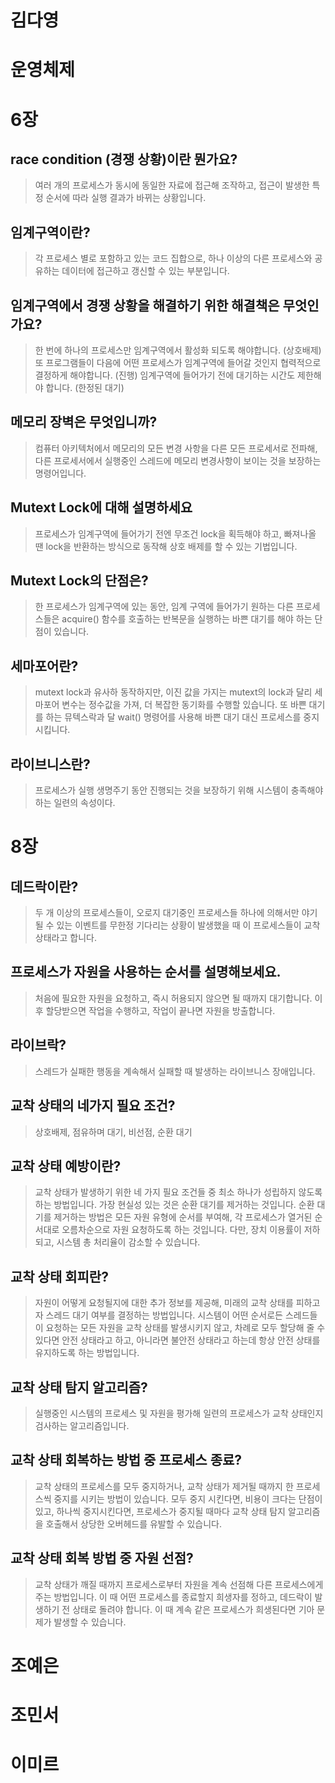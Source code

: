 # 김다영

# 운영체제

# 6장

## race condition (경쟁 상황)이란 뭔가요?
> 여러 개의 프로세스가 동시에 동일한 자료에 접근해 조작하고, 접근이 발생한 특정 순서에 따라 실행 결과가 바뀌는 상황입니다.

## 임계구역이란?
> 각 프로세스 별로 포함하고 있는 코드 집합으로, 하나 이상의 다른 프로세스와 공유하는 데이터에 접근하고 갱신할 수 있는 부분입니다.

## 임계구역에서 경쟁 상황을 해결하기 위한 해결책은 무엇인가요?
> 한 번에 하나의 프로세스만 임계구역에서 활성화 되도록 해야합니다. (상호배제)
> 또 프로그램들이 다음에 어떤 프로세스가 임계구역에 들어갈 것인지 협력적으로 결정하게 해야합니다. (진행)
> 임계구역에 들어가기 전에 대기하는 시간도 제한해야 합니다. (한정된 대기)

## 메모리 장벽은 무엇입니까?
> 컴퓨터 아키텍처에서 메모리의 모든 변경 사항을 다른 모든 프로세서로 전파해, 다른 프로세서에서 실행중인 스레드에 메모리 변경사항이 보이는 것을 보장하는 명령어입니다.

## Mutext Lock에 대해 설명하세요
> 프로세스가 임계구역에 들어가기 전엔 무조건 lock을 획득해야 하고, 빠져나올 땐 lock을 반환하는 방식으로 동작해 상호 배제를 할 수 있는 기법입니다.

## Mutext Lock의 단점은?
> 한 프로세스가 임계구역에 있는 동안, 임계 구역에 들어가기 원하는 다른 프로세스들은 acquire() 함수를 호출하는 반복문을 실행하는 바쁜 대기를 해야 하는 단점이 있습니다.

## 세마포어란?
> mutext lock과 유사하 동작하지만, 이진 값을 가지는 mutext의 lock과 달리 세마포어 변수는 정수값을 가져, 더 복잡한 동기화를 수행할  있습니다.
> 또 바쁜 대기를 하는 뮤텍스락과 달 wait() 명령어를 사용해 바쁜 대기 대신 프로세스를 중지시킵니다.

## 라이브니스란?
> 프로세스가 실행 생명주기 동안 진행되는 것을 보장하기 위해 시스템이 충족해야하는 일련의 속성이다.

# 8장

## 데드락이란?
> 두 개 이상의 프로세스들이, 오로지 대기중인 프로세스들 하나에 의해서만 야기될 수 있는 이벤트를 무한정 기다리는 상황이 발생했을 때 이 프로세스들이 교착상태라고 합니다.

## 프로세스가 자원을 사용하는 순서를 설명해보세요.
> 처음에 필요한 자원을 요청하고, 즉시 허용되지 않으면 될 때까지 대기합니다. 이후 할당받으면 작업을 수행하고, 작업이 끝나면 자원을 방출합니다. 

## 라이브락?
> 스레드가 실패한 행동을 계속해서 실패할 때 발생하는 라이브니스 장애입니다.

## 교착 상태의 네가지 필요 조건?
> 상호배제, 점유하며 대기, 비선점, 순환 대기

## 교착 상태 예방이란?
> 교착 상태가 발생하기 위한 네 가지 필요 조건들 중 최소 하나가 성립하지 않도록 하는 방법입니다.
> 가장 현실성 있는 것은 순환 대기를 제거하는 것입니다.
> 순환 대기를 제거하는 방법은 모든 자원 유형에 순서를 부여해, 각 프로세스가 열거된 순서대로 오름차순으로 자원 요청하도록 하는 것입니다.
> 다만, 장치 이용률이 저하되고, 시스템 총 처리율이 감소할 수 있습니다.

## 교착 상태 회피란?
> 자원이 어떻게 요청될지에 대한 추가 정보를 제공해, 미래의 교착 상태를 피하고자 스레드 대기 여부를 결정하는 방법입니다.
> 시스템이 어떤 순서로든 스레드들이 요청하는 모든 자원을 교착 상태를 발생시키지 않고, 차례로 모두 할당해 줄 수 있다면 안전 상태라고 하고, 아니라면 불안전 상태라고 하는데 항상 안전 상태를 유지하도록 하는 방법입니다.

## 교착 상태 탐지 알고리즘?
> 실행중인 시스템의 프로세스 및 자원을 평가해 일련의 프로세스가 교착 상태인지 검사하는 알고리즘입니다.

## 교착 상태 회복하는 방법 중 프로세스 종료?
> 교착 상태의 프로세스를 모두 중지하거나, 교착 상태가 제거될 때까지 한 프로세스씩 중지를 시키는 방법이 있습니다.
> 모두 중지 시킨다면, 비용이 크다는 단점이 있고, 하나씩 중지시킨다면, 프로세스가 중지될 때마다 교착 상태 탐지 알고리즘을 호출해서 상당한 오버헤드를 유발할 수 있습니다.

## 교착 상태 회복 방법 중 자원 선점?
> 교착 상태가 깨질 때까지 프로세스로부터 자원을 계속 선점해 다른 프로세스에게 주는 방법입니다.
> 이 때 어떤 프로세스를 종료할지 희생자를 정하고, 데드락이 발생하기 전 상태로 돌려야 합니다. 이 때 계속 같은 프로세스가 희생된다면 기아 문제가 발생할 수 있습니다.

# 조예은
# 조민서
# 이미르
